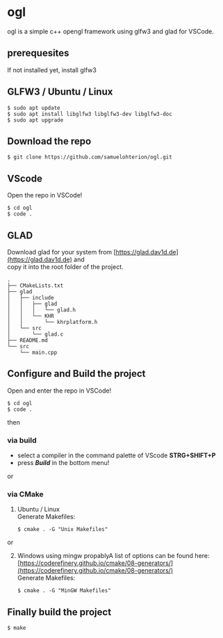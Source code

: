 # ogl
ogl is a simple c++ opengl framework using glfw3 and glad for VSCode.

## prerequesites
If not installed yet, install glfw3

## GLFW3 / Ubuntu / Linux
```
$ sudo apt update
$ sudo apt install libglfw3 libglfw3-dev libglfw3-doc
$ sudo apt upgrade
```

## Download the repo
```
$ git clone https://github.com/samuelohterion/ogl.git
```

## VScode
Open the repo in VSCode!  
```
$ cd ogl
$ code .
```

## GLAD
Download glad for your system from [https://glad.dav1d.de](https://glad.dav1d.de) and  
copy it into the root folder of the project.

```
.
├── CMakeLists.txt
├── glad
│   ├── include
│   │   ├── glad
│   │   │   └── glad.h
│   │   └── KHR
│   │       └── khrplatform.h
│   └── src
│       └── glad.c
├── README.md
└── src
    └── main.cpp
```

  
## Configure and Build the project
Open and enter the repo in VSCode!  

```
$ cd ogl
$ code .
```
then  

### via **build**
- select a compiler in the command palette of VScode **STRG+SHIFT+P**
- press ***Build*** in the bottom menu! 
  
or  
### via CMake  
  
1. Ubuntu / Linux  
Generate Makefiles:
    ```
    $ cmake . -G "Unix Makefiles" 
    ```
  
  or  

2. Windows using mingw propablyA list of options can be found here: [https://coderefinery.github.io/cmake/08-generators/](https://coderefinery.github.io/cmake/08-generators/)  
Generate Makefiles:  
    ```
    $ cmake . -G "MinGW Makefiles" 
    ```  

## Finally build the project
   ```
   $ make
   ```